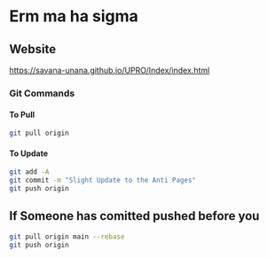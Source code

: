 # Erm ma ha sigma

## Website

<https://savana-unana.github.io/UPRO/Index/index.html>

### Git Commands

#### To Pull

``` bash
git pull origin
```

#### To Update

```bash
git add -A 
git commit -m "Slight Update to the Anti Pages"
git push origin 

```

## If Someone has comitted pushed before you

 ``` bash
 git pull origin main --rebase
 git push origin
```
